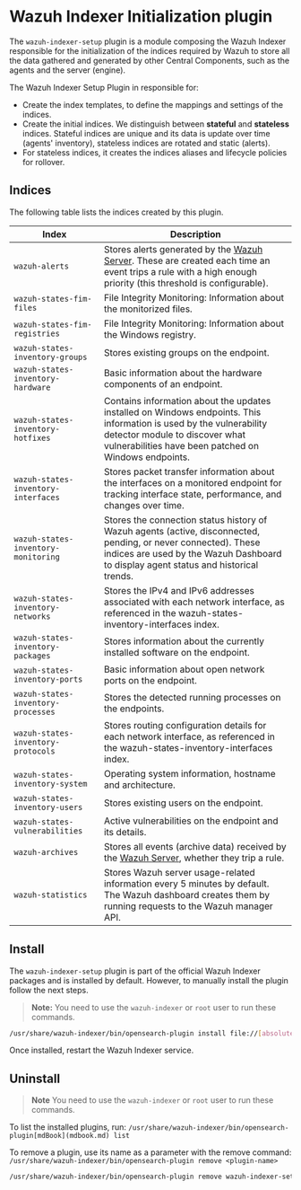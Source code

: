 # Wazuh Indexer Initialization plugin

The `wazuh-indexer-setup` plugin is a module composing the Wazuh Indexer responsible for the initialization of the indices required by Wazuh to store all the data gathered and generated by other Central Components, such as the agents and the server (engine).

The Wazuh Indexer Setup Plugin in responsible for:
- Create the index templates, to define the mappings and settings of the indices.
- Create the initial indices. We distinguish between **stateful** and **stateless** indices. Stateful indices are unique and its data is update over time (agents' inventory), stateless indices are rotated and static (alerts).
- For stateless indices, it creates the indices aliases and lifecycle policies for rollover.

## Indices

The following table lists the indices created by this plugin.

| Index                               | Description                                                                                                                                                                                                                                          |
| ----------------------------------- | ---------------------------------------------------------------------------------------------------------------------------------------------------------------------------------------------------------------------------------------------------- |
| `wazuh‑alerts`                      | Stores alerts generated by the [Wazuh Server](https://documentation.wazuh.com/current/getting-started/components/wazuh-server.html). These are created each time an event trips a rule with a high enough priority (this threshold is configurable). |
| `wazuh-states-fim-files`            | File Integrity Monitoring: Information about the monitorized files.                                                                                                                                                                                  |
| `wazuh-states-fim-registries`       | File Integrity Monitoring: Information about the Windows registry.                                                                                                                                                                                   |
| `wazuh-states-inventory-groups`     | Stores existing groups on the endpoint.                                                                                                                                                                                                              |
| `wazuh-states-inventory-hardware`   | Basic information about the hardware components of an endpoint.                                                                                                                                                                                      |
| `wazuh-states-inventory-hotfixes`   | Contains information about the updates installed on Windows endpoints. This information is used by the vulnerability detector module to discover what vulnerabilities have been patched on Windows endpoints.                                        |
| `wazuh-states-inventory-interfaces` | Stores packet transfer information about the interfaces on a monitored endpoint for tracking interface state, performance, and changes over time.                                                                                                    |
| `wazuh-states-inventory-monitoring` | Stores the connection status history of Wazuh agents (active, disconnected, pending, or never connected). These indices are used by the Wazuh Dashboard to display agent status and historical trends.                                               |
| `wazuh-states-inventory-networks`   | Stores the IPv4 and IPv6 addresses associated with each network interface, as referenced in the wazuh-states-inventory-interfaces index.                                                                                                             |
| `wazuh-states-inventory-packages`   | Stores information about the currently installed software on the endpoint.                                                                                                                                                                           |
| `wazuh-states-inventory-ports`      | Basic information about open network ports on the endpoint.                                                                                                                                                                                          |
| `wazuh-states-inventory-processes`  | Stores the detected running processes on the endpoints.                                                                                                                                                                                              |
| `wazuh-states-inventory-protocols`  | Stores routing configuration details for each network interface, as referenced in the wazuh-states-inventory-interfaces index.                                                                                                                       |
| `wazuh-states-inventory-system`     | Operating system information, hostname and architecture.                                                                                                                                                                                             |
| `wazuh-states-inventory-users`      | Stores existing users on the endpoint.                                                                                                                                                                                                               |
| `wazuh-states-vulnerabilities`      | Active vulnerabilities on the endpoint and its details.                                                                                                                                                                                              |
| `wazuh‑archives`                    | Stores all events (archive data) received by the [Wazuh Server](https://documentation.wazuh.com/current/getting-started/components/wazuh-server.html), whether they trip a rule.                                                                     |
| `wazuh-statistics`                  | Stores Wazuh server usage-related information every 5 minutes by default. The Wazuh dashboard creates them by running requests to the Wazuh manager API.                                                                                             |

## Install

The `wazuh-indexer-setup` plugin is part of the official Wazuh Indexer packages and is installed by default. However, to manually install the plugin follow the next steps.

> **Note:** You need to use the `wazuh-indexer` or `root` user to run these commands.

```bash
/usr/share/wazuh-indexer/bin/opensearch-plugin install file://[absolute-path-to-the-plugin-zip]
```

Once installed, restart the Wazuh Indexer service.

## Uninstall

> **Note** You need to use the `wazuh-indexer` or `root` user to run these commands.

To list the installed plugins, run:
`/usr/share/wazuh-indexer/bin/opensearch-plugin[mdBook](mdbook.md) list`

To remove a plugin, use its name as a parameter with the remove command:
`/usr/share/wazuh-indexer/bin/opensearch-plugin remove <plugin-name>`

```bash
/usr/share/wazuh-indexer/bin/opensearch-plugin remove wazuh-indexer-setup
```
